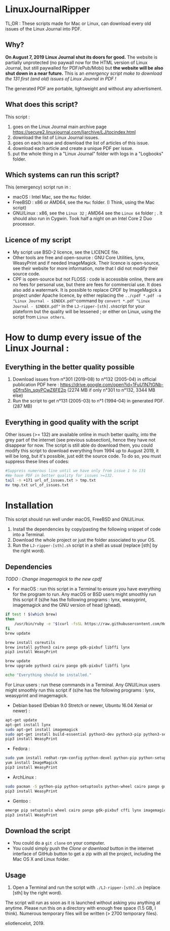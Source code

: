 # LinuxJournalRipper
TL;DR : These scripts made for Mac or Linux, can download every old issues of the Linux Journal into PDF.

## Why?
**On August 7, 2019 Linux Journal shut its doors for good.** The website is partially unprotected (no paywall now for the HTML version of Linux Journal, but still paywalled for PDF/ePub/Mobi) but **the website will be also shut down in a near future.** This is an *emergency script make to download the 131 first (and old) issues of Linux Journal in PDF !*

The generated PDF are portable, lightweight and without any advertisment.

## What does this script?
This script :
1) goes on the Linux Journal main archive page https://secure2.linuxjournal.com/ljarchive/LJ/tocindex.html
2) download the list of Linux Journal issues.
3) goes on each issue and download the list of articles of this issue.
4) download each article and create a unique PDF per issue.
5) put the whole thing in a "Linux Journal" folder with logs in a "Logbooks" folder.

## Which systems can run this script?
This (emergency) script run in :
- macOS : Intel Mac, see the `Mac` folder.
- FreeBSD : x86 or AMD64, see the `Mac` folder. (I Think, using the Mac script)
- GNU/Linux : x86, see the `Linux 32` ; AMD64 see the `Linux 64` folder ; . It should also run in Cygwin.
Took half a night on an Intel Core 2 Duo processor.

## Licence of my script
- My script use BSD-2 licence, see the LICENCE file.
- Other tools are free and open-source : GNU Core Utilities, lynx, WeasyPrint and if needed ImageMagick. Their licence is open-source, see their website for more information, note that I did not modify their source code.
- CPF is open-source but not FLOSS : code is accessible online, there are no fees for personal use, but there are fees for commercial use. It does also add a watermark. It is possible to replace CPDF by ImageMagick a project under Apache licence, by either replacing the `../cpdf *.pdf -o "Linux Journal - $INDEX.pdf"`command by `convert *.pdf "Linux Journal - $INDEX.pdf"` in the `LJ-ripper-[sth].sh`script for your plateform but the quality will be lessened ; or either on Linux, using the script from `Linux others`.

# How to dump every issue of the Linux Journal :

## Everything in the better quality possible
1) Download issues from n°301 (2019-08) to n°132 (2005-04) in official publication PDF here : https://drive.google.com/open?id=1FuU1N7tGNb-gDfrs5In_sqyPCwZ6FE2p (2274 MB if only n°301 to n°132, 3344 MB else)
2) Run the script to get n°131 (2005-03) to n°1 (1994-04) in generated PDF. (287 MB)

## Everything in good quality with the script
Other issues (>= 132) are available online in much better quality, into the grey part of the internet (see previous subsection), hence they have not disappear for now. The script is still able do download them, you could modify this script to download everything from 1994 up to August 2019, it will be long, but it's possible, just edit the source code.
To do so, you must suppress these lines of codes:
```bash
#Suppress numerous line until we have only from issue 1 to 131
#We have PDF in better quality for issues >=132.
tail -n +171 url_of_issues.txt > tmp.txt
mv tmp.txt url_of_issues.txt
```

# Installation
This script should run well under macOS, FreeBSD and GNU/Linux.

1) Install the dependencies by copy/pasting the following snippet of code into a Terminal.
2) Download the whole project or just the folder associated to your OS.
3) Run the `LJ-ripper-[sth].sh` script in a shell as usual (replace [sth] by the right word).

## Dependencies
*TODO : Change imagemagick to the new cpdf*

- For macOS : run this script in a Terminal to ensure you have everything for the program to run.
Any macOS or BSD users might smoothly run this script if (s)he has the following programs : lynx, weasyprint, imagemagick and the GNU version of head (ghead).
```bash
if test ! $(which brew)
then
	/usr/bin/ruby -e "$(curl -fsSL https://raw.githubusercontent.com/Homebrew/install/master/install)"
fi
brew update

brew install coreutils
brew install python3 cairo pango gdk-pixbuf libffi lynx
pip3 install WeasyPrint

brew update
brew upgrade python3 cairo pango gdk-pixbuf libffi lynx

echo "Everything should be installed."
```

For Linux users : run these commands in a Terminal.
Any GNU/Linux users might smoothly run this script if (s)he has the following programs : lynx, weasyprint and imagemagick.

- Debian based (Debian 9.0 Stretch or newer, Ubuntu 16.04 Xenial or newer) :
```bash
apt-get update
apt-get install lynx
sudo apt-get install imagemagick
sudo apt-get install build-essential python3-dev python3-pip python3-setuptools python3-wheel python3-cffi libcairo2 libpango-1.0-0 libpangocairo-1.0-0 libgdk-pixbuf2.0-0 libffi-dev shared-mime-info
pip3 install WeasyPrint
```
- Fedora :
```bash
sudo yum install redhat-rpm-config python-devel python-pip python-setuptools python-wheel python-cffi libffi-devel cairo pango gdk-pixbuf2 lynx
yum install ImageMagick
pip3 install WeasyPrint
```
- ArchLinux :
```bash
sudo pacman -S python-pip python-setuptools python-wheel cairo pango gdk-pixbuf2 libffi pkg-config lynx imagemagick
pip3 install WeasyPrint
```
- Gentoo :
```bash
emerge pip setuptools wheel cairo pango gdk-pixbuf cffi lynx imagemagick
pip3 install WeasyPrint
```

## Download the script
- You could do a `git clone` on your computer.
- You could simply push the *Clone or download* button in the internet interface of GitHub button to get a zip with all the project, including the Mac OS X and Linux folder.

## Usage
1) Open a Terminal and run the script with `./LJ-ripper-[sth].sh` (replace [sth] by the right word).

The script will run as soon as it is launched without asking you anything at anytime. Please run this on a directory with enough free space (1.5 GB, I think).
Numerous temporary files will be written (> 2700 temporary files).

eliotlencelot, 2019.
